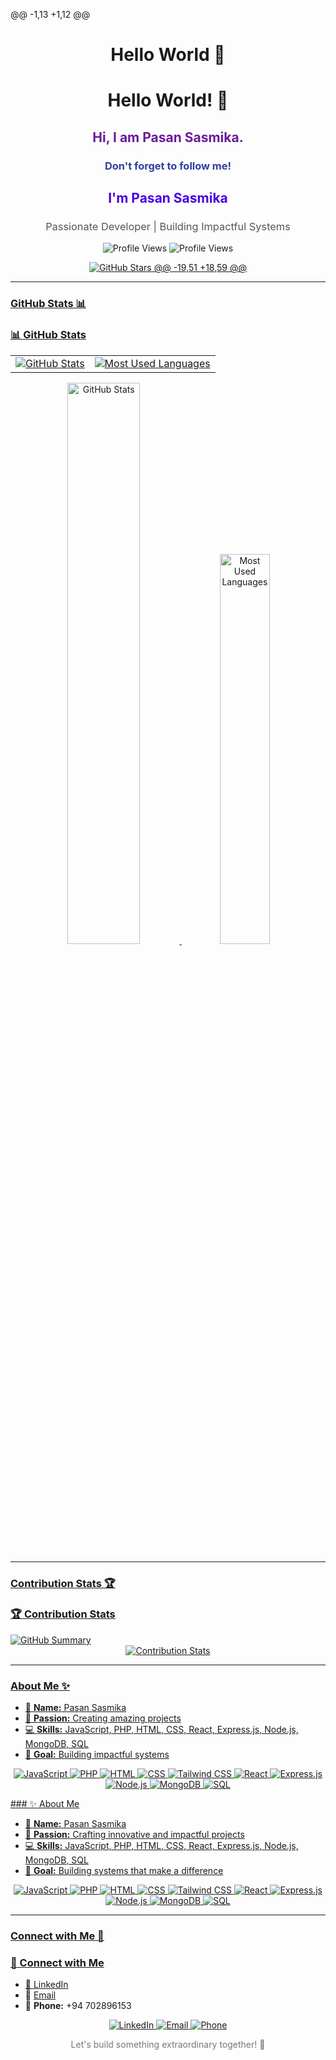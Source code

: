 @@ -1,13 +1,12 @@
<h1 align="center">Hello World 👋</h1>
<h1 align="center">Hello World! 👋</h1>

<h2 align="center" style="color: #6A1B9A;">Hi, I am Pasan Sasmika.</h2>
<h3 align="center" style="color: #303F9F;">Don't forget to follow me!</h3>
<h2 align="center" style="color: #4A00E0; font-weight: 700;">I'm Pasan Sasmika</h2>
<h3 align="center" style="color: #555; font-weight: 400;">Passionate Developer | Building Impactful Systems</h3>

<p align="center">
  <img src="https://komarev.com/ghpvc/?username=PasanSasmika&color=green" alt="Profile Views">
  <img src="https://komarev.com/ghpvc/?username=PasanSasmika&color=00cc00&style=flat-square" alt="Profile Views">
</p>


<p align="center">
  <a href="https://github.com/PasanSasmika?tab=stars">
    <img src="https://img.shields.io/github/stars/PasanSasmika?style=social" alt="GitHub Stars">
@@ -19,51 +18,59 @@

---

### GitHub Stats 📊
### 📊 GitHub Stats

<table>
  <tr>
    <td>
      <img src="https://github-readme-stats.vercel.app/api?username=PasanSasmika&show_icons=true&theme=react" alt="GitHub Stats">
    </td>
    <td>
      <img src="https://github-readme-stats.vercel.app/api/top-langs/?username=PasanSasmika&layout=compact&theme=react" alt="Most Used Languages">
    </td>
  </tr>
</table>
<div align="center">
  <img src="https://github-readme-stats.vercel.app/api?username=PasanSasmika&show_icons=true&theme=dracula&hide_border=true&bg_color=1a1b27&title_color=ffffff&text_color=ffffff" alt="GitHub Stats" width="48%">
  <img src="https://github-readme-stats.vercel.app/api/top-langs/?username=PasanSasmika&layout=compact&theme=dracula&hide_border=true&bg_color=1a1b27&title_color=ffffff&text_color=ffffff" alt="Most Used Languages" width="40%">
</div>

---

### Contribution Stats 🏆
### 🏆 Contribution Stats

<img src="https://github-profile-summary-cards.vercel.app/api/cards/stats?username=PasanSasmika&theme=react" alt="GitHub Summary">
<div align="center">
  <img src="https://github-profile-summary-cards.vercel.app/api/cards/stats?username=PasanSasmika&theme=dracula" alt="Contribution Stats">
</div>

---

### About Me ✨

- 🌟 **Name:** Pasan Sasmika
- 🚀 **Passion:** Creating amazing projects
- 💻 **Skills:** JavaScript, PHP, HTML, CSS, React, Express.js, Node.js, MongoDB, SQL
- 🎯 **Goal:** Building impactful systems

<p align="center">
  <img src="https://img.shields.io/badge/-JavaScript-F7DF1E?logo=javascript&logoColor=black&style=for-the-badge" alt="JavaScript">
  <img src="https://img.shields.io/badge/-PHP-777BB4?logo=php&logoColor=white&style=for-the-badge" alt="PHP">
  <img src="https://img.shields.io/badge/-HTML5-E34F26?logo=html5&logoColor=white&style=for-the-badge" alt="HTML">
  <img src="https://img.shields.io/badge/-CSS3-1572B6?logo=css3&logoColor=white&style=for-the-badge" alt="CSS">
  <img src="https://img.shields.io/badge/-Tailwind%20CSS-06B6D4?logo=tailwindcss&logoColor=white&style=for-the-badge" alt="Tailwind CSS">
  <img src="https://img.shields.io/badge/-React-61DAFB?logo=react&logoColor=black&style=for-the-badge" alt="React">
  <img src="https://img.shields.io/badge/-Express.js-000000?logo=express&logoColor=white&style=for-the-badge" alt="Express.js">
  <img src="https://img.shields.io/badge/-Node.js-339933?logo=node.js&logoColor=white&style=for-the-badge" alt="Node.js">
  <img src="https://img.shields.io/badge/-MongoDB-47A248?logo=mongodb&logoColor=white&style=for-the-badge" alt="MongoDB">
  <img src="https://img.shields.io/badge/-SQL-4479A1?logo=sqlite&logoColor=white&style=for-the-badge" alt="SQL">
</p>
### ✨ About Me

- 🌟 **Name:** Pasan Sasmika  
- 🚀 **Passion:** Crafting innovative and impactful projects  
- 💻 **Skills:** JavaScript, PHP, HTML, CSS, React, Express.js, Node.js, MongoDB, SQL  
- 🎯 **Goal:** Building systems that make a difference  

<div align="center">
  <img src="https://img.shields.io/badge/JavaScript-F7DF1E?logo=javascript&logoColor=black&style=flat-square" alt="JavaScript">
  <img src="https://img.shields.io/badge/PHP-777BB4?logo=php&logoColor=white&style=flat-square" alt="PHP">
  <img src="https://img.shields.io/badge/HTML5-E34F26?logo=html5&logoColor=white&style=flat-square" alt="HTML">
  <img src="https://img.shields.io/badge/CSS3-1572B6?logo=css3&logoColor=white&style=flat-square" alt="CSS">
  <img src="https://img.shields.io/badge/Tailwind_CSS-06B6D4?logo=tailwindcss&logoColor=white&style=flat-square" alt="Tailwind CSS">
  <img src="https://img.shields.io/badge/React-61DAFB?logo=react&logoColor=black&style=flat-square" alt="React">
  <img src="https://img.shields.io/badge/Express.js-000000?logo=express&logoColor=white&style=flat-square" alt="Express.js">
  <img src="https://img.shields.io/badge/Node.js-339933?logo=node.js&logoColor=white&style=flat-square" alt="Node.js">
  <img src="https://img.shields.io/badge/MongoDB-47A248?logo=mongodb&logoColor=white&style=flat-square" alt="MongoDB">
  <img src="https://img.shields.io/badge/SQL-4479A1?logo=sqlite&logoColor=white&style=flat-square" alt="SQL">
</div>

---

### Connect with Me 📩
### 📩 Connect with Me

- 💼 [LinkedIn](https://www.linkedin.com/in/pasan-sasmika)
- 📧 [Email](mailto:pasansasmika198@gmail.com)
- 📱 **Phone:** +94 702896153
<div align="center">
  <a href="https://www.linkedin.com/in/pasan-sasmika">
    <img src="https://img.shields.io/badge/LinkedIn-0A66C2?logo=linkedin&logoColor=white&style=flat-square" alt="LinkedIn">
  </a>
  <a href="mailto:pasansasmika198@gmail.com">
    <img src="https://img.shields.io/badge/Email-D14836?logo=gmail&logoColor=white&style=flat-square" alt="Email">
  </a>
  <a href="tel:+94702896153">
    <img src="https://img.shields.io/badge/Phone-25D366?logo=whatsapp&logoColor=white&style=flat-square" alt="Phone">
  </a>
</div>

<p align="center" style="color: #777; font-size: 14px;">
  Let's build something extraordinary together! 🚀
</p>
